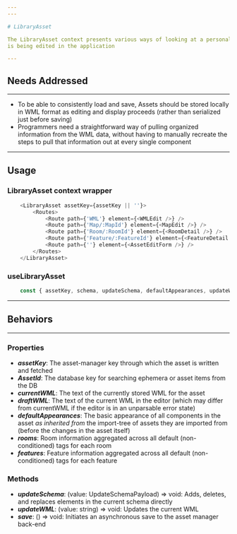 ```yaml
---
---

# LibraryAsset

The LibraryAsset context presents various ways of looking at a personal asset as it
is being edited in the application

---
```


## Needs Addressed

---

- To be able to consistently load and save, Assets should be stored locally in WML format
as editing and display proceeds (rather than serialized just before saving)
- Programmers need a straightforward way of pulling organized information from
the WML data, without having to manually recreate the steps to pull that information
out at every single component

---

## Usage

### LibraryAsset context wrapper

```ts
    <LibraryAsset assetKey={assetKey || ''}>
        <Routes>
            <Route path={'WML'} element={<WMLEdit />} />
            <Route path={'Map/:MapId'} element={<MapEdit />} />
            <Route path={'Room/:RoomId'} element={<RoomDetail />} />
            <Route path={'Feature/:FeatureId'} element={<FeatureDetail />} />
            <Route path={''} element={<AssetEditForm />} />
        </Routes>
    </LibraryAsset>
```

### useLibraryAsset

```ts
    const { assetKey, schema, updateSchema, defaultAppearances, updateWML, rooms } = useLibraryAsset()
```

---

## Behaviors

---

### Properties

- ***assetKey***: The asset-manager key through which the asset is written and fetched
- ***AssetId***: The database key for searching ephemera or asset items from the DB
- ***currentWML***: The text of the currently stored WML for the asset
- ***draftWML***: The text of the current WML in the editor (which may differ from currentWML
if the editor is in an unparsable error state)
- ***defaultAppearances***: The basic appearance of all components in the asset
*as inherited from* the import-tree of assets they are imported from (before the
changes in the asset itself)
- ***rooms***: Room information aggregated across all default (non-conditioned) tags for
each room
- ***features***: Feature information aggregated across all default (non-conditioned) tags for
each feature

### Methods

- ***updateSchema***: (value: UpdateSchemaPayload) => void: Adds, deletes, and replaces elements
in the current schema directly
- ***updateWML***: (value: string) => void: Updates the current WML
- ***save***: () => void: Initiates an asynchronous save to the asset manager back-end